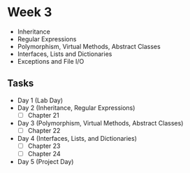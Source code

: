 # Week 3

- Inheritance
- Regular Expressions
- Polymorphism, Virtual Methods, Abstract Classes
- Interfaces, Lists and Dictionaries
- Exceptions and File I/O

## Tasks

- Day 1 (Lab Day)
- Day 2 (Inheritance, Regular Expressions)
  - [ ] Chapter 21
- Day 3 (Polymorphism, Virtual Methods, Abstract Classes)
  - [ ] Chapter 22
- Day 4 (Interfaces, Lists, and Dictionaries)
  - [ ] Chapter 23
  - [ ] Chapter 24
- Day 5 (Project Day)
